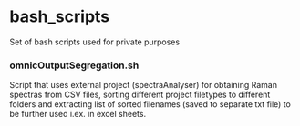 # bash_scripts
Set of bash scripts used for private purposes
### omnicOutputSegregation.sh
Script that uses external project (spectraAnalyser) for obtaining Raman spectras from CSV files, sorting different project filetypes to different folders and extracting list of sorted filenames (saved to separate txt file) to be further used i.ex. in excel sheets. 
